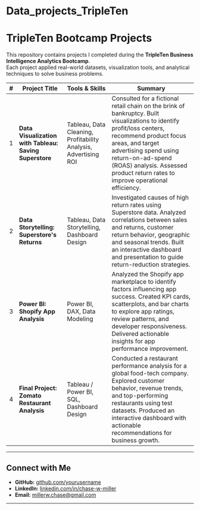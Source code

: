 # Data_projects_TripleTen
# TripleTen Bootcamp Projects

This repository contains projects I completed during the **TripleTen Business Intelligence Analytics Bootcamp**.  
Each project applied real-world datasets, visualization tools, and analytical techniques to solve business problems.

| #  | Project Title | Tools & Skills | Summary |
|----|---------------|----------------|---------|
| 1  | **Data Visualization with Tableau: Saving Superstore** | Tableau, Data Cleaning, Profitability Analysis, Advertising ROI | Consulted for a fictional retail chain on the brink of bankruptcy. Built visualizations to identify profit/loss centers, recommend product focus areas, and target advertising spend using return-on-ad-spend (ROAS) analysis. Assessed product return rates to improve operational efficiency. |
| 2  | **Data Storytelling: Superstore's Returns** | Tableau, Data Storytelling, Dashboard Design | Investigated causes of high return rates using Superstore data. Analyzed correlations between sales and returns, customer return behavior, geographic and seasonal trends. Built an interactive dashboard and presentation to guide return-reduction strategies. |
| 3  | **Power BI: Shopify App Analysis** | Power BI, DAX, Data Modeling | Analyzed the Shopify app marketplace to identify factors influencing app success. Created KPI cards, scatterplots, and bar charts to explore app ratings, review patterns, and developer responsiveness. Delivered actionable insights for app performance improvement. |
| 4  | **Final Project: Zomato Restaurant Analysis** | Tableau / Power BI, SQL, Dashboard Design | Conducted a restaurant performance analysis for a global food-tech company. Explored customer behavior, revenue trends, and top-performing restaurants using test datasets. Produced an interactive dashboard with actionable recommendations for business growth. |

---

##  Connect with Me

- **GitHub:** [github.com/yourusername](https://github.com/yourusername)
- **LinkedIn:** [linkedin.com/in/chase-w-miller](https://www.linkedin.com/in/chase-w-miller)
- **Email:** [millerw.chase@gmail.com](mailto:millerw.chase@gmail.com)

---

